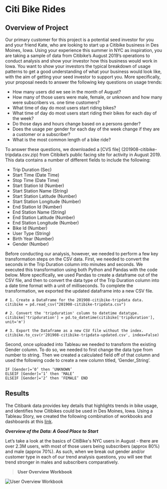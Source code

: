 # Citi Bike Rides

## Overview of Project

Our primary customer for this project is a potential seed investor for you and your friend Kate, who are looking to start up a Citibike business in Des Moines, Iowa.  Using your experience this summer in NYC as inspiration, you are taking a sample of data from Citibike’s August 2019’s operations to conduct analysis and show your investor how this business would work in Iowa.  You want to show your investors the typical breakdown of usage patterns to get a good understanding of what your business would look like, with the aim of getting your seed investor to support you.   More specifically, your proposal needs to answer the following key questions on usage trends:
- How many users did we see in the month of August?
- How many of those users were male, female, or unknown and how many were subscribers vs. one time customers?
- What time of day do most users start riding bikes?
- What time of day do most users start riding their bikes for each day of the week?
- Do those days and hours change based on a persons gender?
- Does the usage per gender for each day of the week change if they are a customer or a subscriber?
- What is the most common length of a bike ride?


To answer these questions, we downloaded a [CVS file] (201908-citibike-tripdata.csv.zip) from Citibike’s public facing site for activity in August 2019.  This data contains a number of different fields to include the following:
- Trip Duration (Sec)
- Start Time (Date Time)
- Stop Time (Date Time)
- Start Station Id (Number)
- Start Station Name (String)
- Start Station Latitude (Number)
- Start Station Longitude (Number)
- End Station Id (Number)
- End Station Name (String)
- End Station Latitude (Number)
- End Station Longitude (Number)
- Bike Id (Number)
- User Type (String)
- Birth Year (Number)
- Gender (Number)


Before conducting our analysis, however, we needed to perform a few key transformation steps on the CSV data.  First, we needed to convert the seconds in the Trip Duration column into minutes and seconds.  We executed this transformation using both Python and Pandas with the code below.  More specifically, we used Pandas to create a dataframe out of the CSV file, and then to convert the data type of the Trip Duration column into a date time format with a unit of milliseconds.  To complete the transformation, we exported the updated dataframe into a new CSV file.  

```
# 1. Create a DataFrame for the 201908-citibike-tripdata data. 
citibike = pd.read_csv("201908-citibike-tripdata.csv")

# 2. Convert the 'tripduration' column to datetime datatype.
citibike['tripduration'] = pd.to_datetime(citibike['tripduration'], unit='m')

# 3. Export the Dataframe as a new CSV file without the index.
citibike.to_csv(r'201908-citibike-tripdata-updated.csv', index=False)
```

Second, once uploaded into Tableau we needed to transform the existing Gender column.  To do so, we needed to first change the data type from number to string.  Then we created a calculated field off of that column and used the following code to create a new column titled, ‘Gender_String’.

```
IF [Gender]=‘0’ then ‘UNKNOWN’
ELSEIF [Gender]=‘1’ then ‘MALE’
ELSEIF [Gender]=‘2’ then ‘FEMALE’ END
```


## Results

The Citibank data provides key details that highlights trends in bike usage, and identifies how Citibikes could be used in Des Moines, Iowa.  Using a Tableau Story, we created the following combination of workbooks and dashboards at this [link](https://public.tableau.com/profile/marty4826#!/).  


***Overview of the Data:  A Good Place to Start***

Let’s take a look at the basics of CitiBike's NYC users in August - there are over 2.3M users, with most of those users being subscribers (approx 80%) and male (approx 70%).  As such, when we break out gender and/or customer type in each of our trend analysis questions, you will see that trend stronger in males and subscribers comparatively.     


>**User Overview Workbook**

![User Overview Workbook](https://public.tableau.com/profile/marty4826#!/vizhome/UserOverviewWorkbook/CitiBike)
